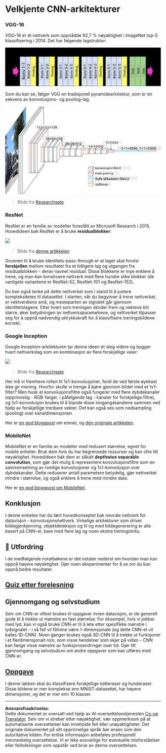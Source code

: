 <!--
CO_OP_TRANSLATOR_METADATA:
{
  "original_hash": "2f7b97b375358cb51a1e098df306bf73",
  "translation_date": "2025-08-28T15:13:51+00:00",
  "source_file": "lessons/4-ComputerVision/07-ConvNets/CNN_Architectures.md",
  "language_code": "no"
}
-->
# Velkjente CNN-arkitekturer

### VGG-16

VGG-16 er et nettverk som oppnådde 92,7 % nøyaktighet i ImageNet top-5 klassifisering i 2014. Det har følgende lagstruktur:

![ImageNet Layers](../../../../../translated_images/vgg-16-arch1.d901a5583b3a51baeaab3e768567d921e5d54befa46e1e642616c5458c934028.no.jpg)

Som du kan se, følger VGG en tradisjonell pyramidearkitektur, som er en sekvens av konvolusjons- og pooling-lag.

![ImageNet Pyramid](../../../../../translated_images/vgg-16-arch.64ff2137f50dd49fdaa786e3f3a975b3f22615efd13efb19c5d22f12e01451a1.no.jpg)

> Bilde fra [Researchgate](https://www.researchgate.net/figure/Vgg16-model-structure-To-get-the-VGG-NIN-model-we-replace-the-2-nd-4-th-6-th-7-th_fig2_335194493)

### ResNet

ResNet er en familie av modeller foreslått av Microsoft Research i 2015. Hovedideen bak ResNet er å bruke **residualblokker**:

<img src="images/resnet-block.png" width="300"/>

> Bilde fra [denne artikkelen](https://arxiv.org/pdf/1512.03385.pdf)

Grunnen til å bruke identitets-pass-through er at laget skal forutsi **forskjellen** mellom resultatet fra et tidligere lag og utgangen fra residualblokken - derav navnet *residual*. Disse blokkene er mye enklere å trene, og man kan konstruere nettverk med flere hundre slike blokker (de vanligste variantene er ResNet-52, ResNet-101 og ResNet-152).

Du kan også tenke på dette nettverket som i stand til å justere kompleksiteten til datasettet. I starten, når du begynner å trene nettverket, er vektverdiene små, og mesteparten av signalet går gjennom identitetslagene. Etter hvert som treningen skrider frem og vektene blir større, øker betydningen av nettverksparametrene, og nettverket tilpasser seg for å oppnå nødvendig uttrykkskraft for å klassifisere treningsbildene korrekt.

### Google Inception

Google Inception-arkitekturen tar denne ideen et steg videre og bygger hvert nettverkslag som en kombinasjon av flere forskjellige veier:

<img src="images/inception.png" width="400"/>

> Bilde fra [Researchgate](https://www.researchgate.net/figure/Inception-module-with-dimension-reductions-left-and-schema-for-Inception-ResNet-v1_fig2_355547454)

Her må vi fremheve rollen til 1x1-konvolusjoner, fordi de ved første øyekast ikke gir mening. Hvorfor skulle vi trenge å kjøre gjennom bildet med et 1x1-filter? Men husk at konvolusjonsfiltre også fungerer med flere dybdekanaler (opprinnelig - RGB-farger, i påfølgende lag - kanaler for forskjellige filtre), og 1x1-konvolusjon brukes til å blande disse inngangskanalene sammen ved hjelp av forskjellige trenbare vekter. Det kan også ses som nedsampling (pooling) over kanaldimensjonen.

Her er [en god bloggpost](https://medium.com/analytics-vidhya/talented-mr-1x1-comprehensive-look-at-1x1-convolution-in-deep-learning-f6b355825578) om emnet, og [den originale artikkelen](https://arxiv.org/pdf/1312.4400.pdf).

### MobileNet

MobileNet er en familie av modeller med redusert størrelse, egnet for mobile enheter. Bruk dem hvis du har begrensede ressurser og kan ofre litt nøyaktighet. Hovedideen bak dem er såkalt **depthwise separable convolution**, som gjør det mulig å representere konvolusjonsfiltre som en sammensetning av romlige konvolusjoner og 1x1-konvolusjon over dybdekanaler. Dette reduserer antall parametere betydelig, gjør nettverket mindre i størrelse, og også enklere å trene med mindre data.

Her er [en god bloggpost om MobileNet](https://medium.com/analytics-vidhya/image-classification-with-mobilenet-cc6fbb2cd470).

## Konklusjon

I denne enheten har du lært hovedkonseptet bak nevrale nettverk for datavisjon - konvolusjonsnettverk. Virkelige arkitekturer som driver bildegjenkjenning, objektdeteksjon og til og med bildegenerering er alle basert på CNN-er, bare med flere lag og noen ekstra treningstriks.

## 🚀 Utfordring

I de medfølgende notatbøkene er det notater nederst om hvordan man kan oppnå høyere nøyaktighet. Gjør noen eksperimenter for å se om du kan oppnå bedre resultater.

## [Quiz etter forelesning](https://ff-quizzes.netlify.app/en/ai/quiz/14)

## Gjennomgang og selvstudium

Selv om CNN-er oftest brukes til oppgaver innen datavisjon, er de generelt gode til å trekke ut mønstre av fast størrelse. For eksempel, hvis vi jobber med lyd, kan vi også bruke CNN-er til å lete etter spesifikke mønstre i lydsignalet - i så fall vil filtrene være 1-dimensjonale (og dette CNN-et vil kalles 1D-CNN). Noen ganger brukes også 3D-CNN til å trekke ut funksjoner i et flerdimensjonalt rom, som visse hendelser som skjer på video - CNN kan fange visse mønstre av funksjonsendringer over tid. Gjør litt gjennomgang og selvstudium om andre oppgaver som kan utføres med CNN-er.

## [Oppgave](lab/README.md)

I denne labben skal du klassifisere forskjellige katteraser og hunderaser. Disse bildene er mer komplekse enn MNIST-datasettet, har høyere dimensjoner, og det er mer enn 10 klasser.

---

**Ansvarsfraskrivelse**:  
Dette dokumentet er oversatt ved hjelp av AI-oversettelsestjenesten [Co-op Translator](https://github.com/Azure/co-op-translator). Selv om vi streber etter nøyaktighet, vær oppmerksom på at automatiserte oversettelser kan inneholde feil eller unøyaktigheter. Det originale dokumentet på sitt opprinnelige språk bør anses som den autoritative kilden. For kritisk informasjon anbefales profesjonell menneskelig oversettelse. Vi er ikke ansvarlige for eventuelle misforståelser eller feiltolkninger som oppstår ved bruk av denne oversettelsen.